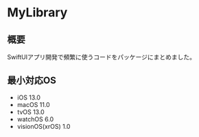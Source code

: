 # MyLibrary

## 概要
SwiftUIアプリ開発で頻繁に使うコードをパッケージにまとめました。

## 最小対応OS
- iOS 13.0
- macOS 11.0
- tvOS 13.0
- watchOS 6.0
- visionOS(xrOS) 1.0
